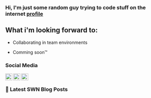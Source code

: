 ### Hi, I'm just some random guy trying to code stuff on the internet [profile][website]

## What i'm looking forward to:

- Collaborating in team environments 

- Comming soon™ 

### Social Media

[<img align="left" alt="HiWhatName" width="22px" src="" />][discord]
[<img align="left" alt="HiWhatName | YouTube" width="22px" src="" />][youtube]
[<img align="left" alt="HiWhatName | Twitter" width="22px" src="" />][twitter]

<br />

### 🔷 Latest SWN Blog Posts





[profile]: https://github.com/HiWhatName
[discord]: https://comming.soon
[website]: https://comming.soon
[youtube]: https://comming.soon
[twitter]: https://comming.soon